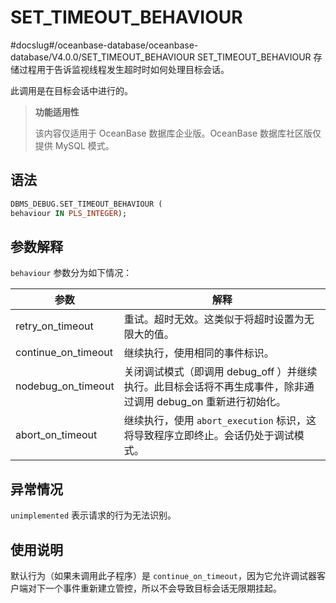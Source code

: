 SET_TIMEOUT_BEHAVIOUR 
==========================================
#docslug#/oceanbase-database/oceanbase-database/V4.0.0/SET_TIMEOUT_BEHAVIOUR
SET_TIMEOUT_BEHAVIOUR 存储过程用于告诉监视线程发生超时时如何处理目标会话。

此调用是在目标会话中进行的。

>**功能适用性**
>
>该内容仅适用于 OceanBase 数据库企业版。OceanBase 数据库社区版仅提供 MySQL 模式。

语法 
-----------

```sql
DBMS_DEBUG.SET_TIMEOUT_BEHAVIOUR (
behaviour IN PLS_INTEGER);
```



参数解释 
-------------

`behaviour` 参数分为如下情况：


|       **参数**        |                              **解释**                               |
|---------------------|-------------------------------------------------------------------|
| retry_on_timeout    | 重试。超时无效。这类似于将超时设置为无限大的值。                                          |
| continue_on_timeout | 继续执行，使用相同的事件标识。                                                   |
| nodebug_on_timeout  | 关闭调试模式（即调用 debug_off ）并继续执行。此目标会话将不再生成事件，除非通过调用 debug_on 重新进行初始化。 |
| abort_on_timeout    | 继续执行，使用 `abort_execution` 标识，这将导致程序立即终止。会话仍处于调试模式。                |



异常情况 
-------------

`unimplemented` 表示请求的行为无法识别。

使用说明 
-------------

默认行为（如果未调用此子程序）是 `continue_on_timeout`，因为它允许调试器客户端对下一个事件重新建立管控，所以不会导致目标会话无限期挂起。
